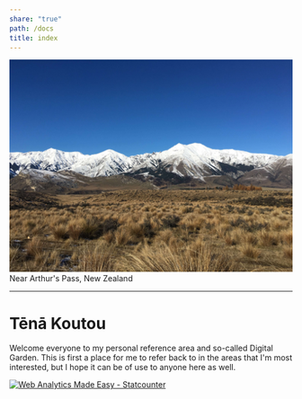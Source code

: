 ```yaml
---
share: "true"
path: /docs
title: index
---
```


![](images/IMG_9324.jpg)
Near Arthur's Pass, New Zealand

---

# Tēnā Koutou
Welcome everyone to my personal reference area and so-called Digital Garden. This is first a place for me to refer back to in the areas that I'm most interested, but I hope it can be of use to anyone here as well.


<!-- Default Statcounter code for GitHub
https://matchavez.com -->
<script type="text/javascript">
var sc_project=12907738; 
var sc_invisible=1; 
var sc_security="9ec2d84c"; 
</script>
<script type="text/javascript"
src="https://www.statcounter.com/counter/counter.js"
async></script>
<noscript><div class="statcounter"><a title="Web Analytics
Made Easy - Statcounter" href="https://statcounter.com/"
target="_blank"><img class="statcounter"
src="https://c.statcounter.com/12907738/0/9ec2d84c/1/"
alt="Web Analytics Made Easy - Statcounter"
referrerPolicy="no-referrer-when-downgrade"></a></div></noscript>
<!-- End of Statcounter Code -->